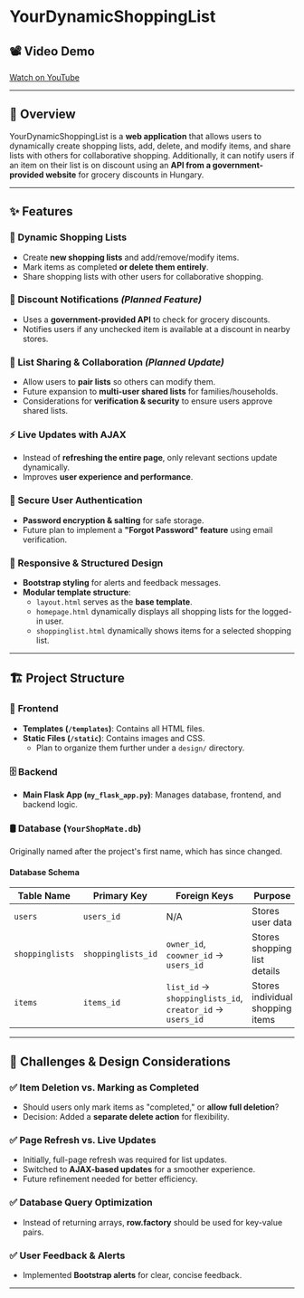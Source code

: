 # YourDynamicShoppingList

## 📽️ Video Demo
[Watch on YouTube](https://www.youtube.com/watch?v=Sfb1ZYIigcU)

---

## 📌 Overview
YourDynamicShoppingList is a **web application** that allows users to dynamically create shopping lists, add, delete, and modify items, and share lists with others for collaborative shopping. Additionally, it can notify users if an item on their list is on discount using an **API from a government-provided website** for grocery discounts in Hungary.

---

## ✨ Features

### 📝 Dynamic Shopping Lists
- Create **new shopping lists** and add/remove/modify items.
- Mark items as completed **or delete them entirely**.
- Share shopping lists with other users for collaborative shopping.

### 🔔 Discount Notifications *(Planned Feature)*
- Uses a **government-provided API** to check for grocery discounts.
- Notifies users if any unchecked item is available at a discount in nearby stores.

### 👥 List Sharing & Collaboration *(Planned Update)*
- Allow users to **pair lists** so others can modify them.
- Future expansion to **multi-user shared lists** for families/households.
- Considerations for **verification & security** to ensure users approve shared lists.

### ⚡ Live Updates with AJAX
- Instead of **refreshing the entire page**, only relevant sections update dynamically.
- Improves **user experience and performance**.

### 🔐 Secure User Authentication
- **Password encryption & salting** for safe storage.
- Future plan to implement a **"Forgot Password" feature** using email verification.

### 🎨 Responsive & Structured Design
- **Bootstrap styling** for alerts and feedback messages.
- **Modular template structure**:
  - `layout.html` serves as the **base template**.
  - `homepage.html` dynamically displays all shopping lists for the logged-in user.
  - `shoppinglist.html` dynamically shows items for a selected shopping list.

---

## 🏗️ Project Structure

### 📂 **Frontend**
- **Templates (`/templates`)**: Contains all HTML files.
- **Static Files (`/static`)**: Contains images and CSS.
  - Plan to organize them further under a `design/` directory.

### 🗄️ **Backend**
- **Main Flask App (`my_flask_app.py`)**: Manages database, frontend, and backend logic.

### 🛢️ **Database (`YourShopMate.db`)**
Originally named after the project's first name, which has since changed. 

#### **Database Schema**
| Table Name     | Primary Key | Foreign Keys | Purpose |
|---------------|------------|--------------|---------|
| `users`       | `users_id` | N/A | Stores user data |
| `shoppinglists` | `shoppinglists_id` | `owner_id`, `coowner_id` → `users_id` | Stores shopping list details |
| `items`       | `items_id` | `list_id` → `shoppinglists_id`, `creator_id` → `users_id` | Stores individual shopping items |

---

## 🚀 Challenges & Design Considerations

### ✅ **Item Deletion vs. Marking as Completed**
- Should users only mark items as "completed," or **allow full deletion**?
- Decision: Added a **separate delete action** for flexibility.

### ✅ **Page Refresh vs. Live Updates**
- Initially, full-page refresh was required for list updates.
- Switched to **AJAX-based updates** for a smoother experience.
- Future refinement needed for better efficiency.

### ✅ **Database Query Optimization**
- Instead of returning arrays, **row.factory** should be used for key-value pairs.

### ✅ **User Feedback & Alerts**
- Implemented **Bootstrap alerts** for clear, concise feedback.

---

